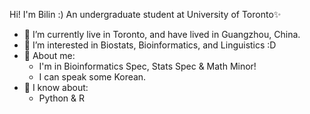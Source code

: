 
Hi! I'm Bilin :) An undergraduate student at University of Toronto✨

- 🔭 I’m currently live in Toronto, and have lived in Guangzhou, China.
- 🌱 I’m interested in Biostats, Bioinformatics, and Linguistics :D
- 🤔 About me:
  - I'm in Bioinformatics Spec, Stats Spec & Math Minor!
  - I can speak some Korean.
- 💬 I know about:
  - Python & R

